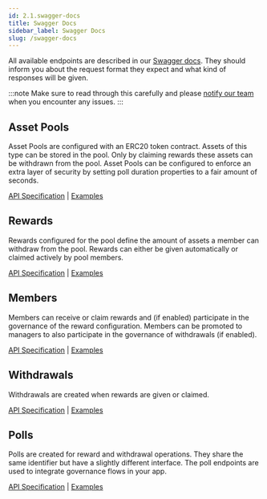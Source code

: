 ```yaml
---
id: 2.1.swagger-docs
title: Swagger Docs
sidebar_label: Swagger Docs
slug: /swagger-docs
---
```


All available endpoints are described in our [Swagger docs](https://api.thx.network/v1/docs). They should inform you about the request format they expect and what kind of responses will be given. 

:::note
Make sure to read through this carefully and please [notify our team](https://thx.page.link/slack) when you encounter any issues.
:::

## Asset Pools

Asset Pools are configured with an ERC20 token contract. Assets of this type can be stored in the pool. Only by claiming rewards these assets can be withdrawn from the pool. Asset Pools can be configured to enforce an extra layer of security by setting poll duration properties to a fair amount of seconds.

[API Specification](https://api.thx.network/v1/docs/#/Asset%20Pools) | [Examples](../asset_pools)

## Rewards

Rewards configured for the pool define the amount of assets a member can withdraw from the pool. Rewards can either be given automatically or claimed actively by pool members.

[API Specification](https://api.thx.network/v1/docs/#/Rewards) | [Examples](../rewards)

## Members 

Members can receive or claim rewards and (if enabled) participate in the governance of the reward configuration. Members can be promoted to managers to also participate in the governance of withdrawals (if enabled).

[API Specification](https://api.thx.network/v1/docs/#/Members) | [Examples](../members)

## Withdrawals

Withdrawals are created when rewards are given or claimed. 

[API Specification](https://api.thx.network/v1/docs/#/Withdrawals) | [Examples](../withdrawals)

## Polls

Polls are created for reward and withdrawal operations. They share the same identifier but have a slightly different interface. The poll endpoints are used to integrate governance flows in your app.

[API Specification](https://api.thx.network/v1/docs/#/Polls) | [Examples](../polls)